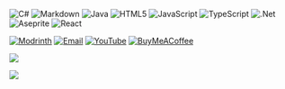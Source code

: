 ![C#](https://img.shields.io/badge/c%23-%23239120.svg?style=for-the-badge&logo=csharp&logoColor=white) ![Markdown](https://img.shields.io/badge/markdown-%23000000.svg?style=for-the-badge&logo=markdown&logoColor=white) ![Java](https://img.shields.io/badge/java-%23ED8B00.svg?style=for-the-badge&logo=openjdk&logoColor=white) ![HTML5](https://img.shields.io/badge/html5-%23E34F26.svg?style=for-the-badge&logo=html5&logoColor=white) ![JavaScript](https://img.shields.io/badge/javascript-%23323330.svg?style=for-the-badge&logo=javascript&logoColor=%23F7DF1E) ![TypeScript](https://img.shields.io/badge/typescript-%23007ACC.svg?style=for-the-badge&logo=typescript&logoColor=white) ![.Net](https://img.shields.io/badge/.NET-5C2D91?style=for-the-badge&logo=.net&logoColor=white) ![Aseprite](https://img.shields.io/badge/Aseprite-FFFFFF?style=for-the-badge&logo=Aseprite&logoColor=#7D929E) ![React](https://img.shields.io/badge/react-%2320232a.svg?style=for-the-badge&logo=react&logoColor=%2361DAFB)

[![Modrinth](https://img.shields.io/badge/Modrinth-%23000000.svg?style=for-the-badge&logo=modrinth)](https://modrinth.com/user/Manchick) [![Email](https://img.shields.io/badge/Email-%23FFFFFF.svg?style=for-the-badge&logo=Gmail&logoColor=red)](mailto:manchicking@gmail.com) [![YouTube](https://img.shields.io/badge/YouTube-%23FF0000.svg?style=for-the-badge&logo=YouTube&logoColor=white)](https://youtube.com/@manchick) [![BuyMeACoffee](https://img.shields.io/badge/Buy%20Me%20a%20Coffee-ffdd00?style=for-the-badge&logo=buy-me-a-coffee&logoColor=black)](https://buymeacoffee.com/endercreepa)

![](https://github-readme-stats.vercel.app/api/top-langs/?username=Manchick0&theme=dark&hide_border=false&include_all_commits=true&count_private=true&layout=compact)

![](https://quotes-github-readme.vercel.app/api?type=horizontal&theme=dark)
